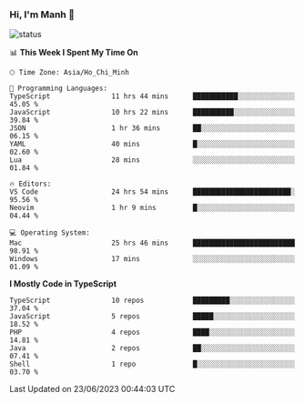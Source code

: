 ### Hi, I'm Manh 👋

![status](https://badge.stateful.com/manhhn01/status.svg)

<!--START_SECTION:waka-->
📊 **This Week I Spent My Time On** 

```text
🕑︎ Time Zone: Asia/Ho_Chi_Minh

💬 Programming Languages: 
TypeScript               11 hrs 44 mins      ███████████░░░░░░░░░░░░░░   45.05 % 
JavaScript               10 hrs 22 mins      ██████████░░░░░░░░░░░░░░░   39.84 % 
JSON                     1 hr 36 mins        ██░░░░░░░░░░░░░░░░░░░░░░░   06.15 % 
YAML                     40 mins             █░░░░░░░░░░░░░░░░░░░░░░░░   02.60 % 
Lua                      28 mins             ░░░░░░░░░░░░░░░░░░░░░░░░░   01.84 % 

🔥 Editors: 
VS Code                  24 hrs 54 mins      ████████████████████████░   95.56 % 
Neovim                   1 hr 9 mins         █░░░░░░░░░░░░░░░░░░░░░░░░   04.44 % 

💻 Operating System: 
Mac                      25 hrs 46 mins      █████████████████████████   98.91 % 
Windows                  17 mins             ░░░░░░░░░░░░░░░░░░░░░░░░░   01.09 % 
```

**I Mostly Code in TypeScript** 

```text
TypeScript               10 repos            █████████░░░░░░░░░░░░░░░░   37.04 % 
JavaScript               5 repos             █████░░░░░░░░░░░░░░░░░░░░   18.52 % 
PHP                      4 repos             ████░░░░░░░░░░░░░░░░░░░░░   14.81 % 
Java                     2 repos             ██░░░░░░░░░░░░░░░░░░░░░░░   07.41 % 
Shell                    1 repo              █░░░░░░░░░░░░░░░░░░░░░░░░   03.70 % 
```




 Last Updated on 23/06/2023 00:44:03 UTC
<!--END_SECTION:waka-->
